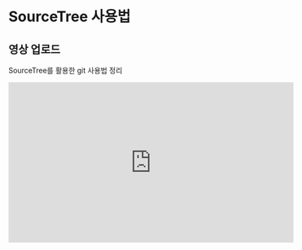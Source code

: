 # SourceTree 사용법

## 영상 업로드
SourceTree를 활용한 git 사용법 정리<br>
<iframe width="560" height="315" src="https://www.youtube.com/embed/fi-ItJ8Cccg" frameborder="0" allow="accelerometer; autoplay; clipboard-write; encrypted-media; gyroscope; picture-in-picture" allowfullscreen></iframe>

